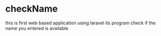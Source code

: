 # checkName
this is first web based application using laravel its program check if the name you entered is available
